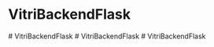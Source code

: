 # VitriBackendFlask
#   V i t r i B a c k e n d F l a s k  
 #   V i t r i B a c k e n d F l a s k  
 #   V i t r i B a c k e n d F l a s k  
 